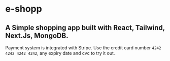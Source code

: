 # e-shopp

## A Simple shopping app built with React, Tailwind, Next.Js, MongoDB.

Payment system is integrated with Stripe. Use the credit card number ```4242 4242 4242 4242```, any expiry date and cvc to try it out.

